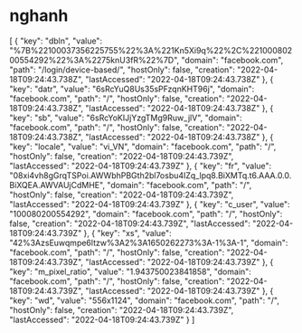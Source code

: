 # nghanh
[     {         "key": "dbln",         "value": "%7B%22100037356225755%22%3A%221Kn5Xi9q%22%2C%22100080200554292%22%3A%2275knU3fR%22%7D",         "domain": "facebook.com",         "path": "/login/device-based/",         "hostOnly": false,         "creation": "2022-04-18T09:24:43.738Z",         "lastAccessed": "2022-04-18T09:24:43.738Z"     },     {         "key": "datr",         "value": "6sRcYuQ8Us35sPFzqnKHT96j",         "domain": "facebook.com",         "path": "/",         "hostOnly": false,         "creation": "2022-04-18T09:24:43.738Z",         "lastAccessed": "2022-04-18T09:24:43.738Z"     },     {         "key": "sb",         "value": "6sRcYoKIJjYzgTMg9Ruw_jlV",         "domain": "facebook.com",         "path": "/",         "hostOnly": false,         "creation": "2022-04-18T09:24:43.738Z",         "lastAccessed": "2022-04-18T09:24:43.738Z"     },     {         "key": "locale",         "value": "vi_VN",         "domain": "facebook.com",         "path": "/",         "hostOnly": false,         "creation": "2022-04-18T09:24:43.739Z",         "lastAccessed": "2022-04-18T09:24:43.739Z"     },     {         "key": "fr",         "value": "08xi4vh8gGrqTSPoi.AWWbhPBGth2bl7osbu4IZq_lpq8.BiXMTq.t6.AAA.0.0.BiXQEA.AWVAUjCdMHE",         "domain": "facebook.com",         "path": "/",         "hostOnly": false,         "creation": "2022-04-18T09:24:43.739Z",         "lastAccessed": "2022-04-18T09:24:43.739Z"     },     {         "key": "c_user",         "value": "100080200554292",         "domain": "facebook.com",         "path": "/",         "hostOnly": false,         "creation": "2022-04-18T09:24:43.739Z",         "lastAccessed": "2022-04-18T09:24:43.739Z"     },     {         "key": "xs",         "value": "42%3AzsEuwqmpe6ltzw%3A2%3A1650262273%3A-1%3A-1",         "domain": "facebook.com",         "path": "/",         "hostOnly": false,         "creation": "2022-04-18T09:24:43.739Z",         "lastAccessed": "2022-04-18T09:24:43.739Z"     },     {         "key": "m_pixel_ratio",         "value": "1.943750023841858",         "domain": "facebook.com",         "path": "/",         "hostOnly": false,         "creation": "2022-04-18T09:24:43.739Z",         "lastAccessed": "2022-04-18T09:24:43.739Z"     },     {         "key": "wd",         "value": "556x1124",         "domain": "facebook.com",         "path": "/",         "hostOnly": false,         "creation": "2022-04-18T09:24:43.739Z",         "lastAccessed": "2022-04-18T09:24:43.739Z"     } ]

